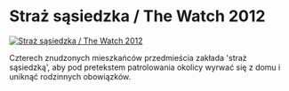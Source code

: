 Straż sąsiedzka / The Watch 2012 
=============
[![Straż sąsiedzka / The Watch 2012 ](http://vidos.pl/images/player.gif)](http://vidos.pl/straz-sasiedzka-the-watch-2012)

 Czterech znudzonych mieszkańców przedmieścia zakłada 'straż sąsiedzką', aby pod pretekstem patrolowania okolicy wyrwać się z domu i uniknąć rodzinnych obowiązków.
